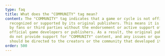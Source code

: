 ```yaml
---
type: faq
title: What does the "COMMUNITY" tag mean?
content: The "COMMUNITY" tag indicates that a game or cycle is not officially
  recognized or supported by its original publishers. This means it is created
  by fans or third parties without the endorsement or active support of the
  official game developers or publishers. As a result, the original publishers
  do not provide support for "COMMUNITY" content, and any issues or questions
  should be directed to the creators or the community that developed it.
order: 500
---
```

